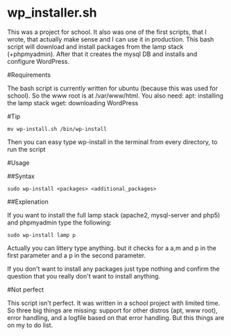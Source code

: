 # wp_installer.sh
This was a project for school. It also was one of the first scripts, that I wrote, that actually make sense and I can use it in production. This bash script will download and install packages from the lamp stack (+phpmyadmin). After that it creates the mysql DB and installs and configure  WordPress.

#Requirements

The bash script is currently written for ubuntu (because this was used for school). So the www root is at /var/www/html.
You also need:
  apt:  installing the lamp stack
  wget: downloading WordPress

#Tip

```
mv wp-install.sh /bin/wp-install
```

Then you can easy type wp-install in the terminal from every directory, to run the script


#Usage

##Syntax
```
sudo wp-install <packages> <additional_packages>
```
##Explenation

If you want to install the full lamp stack (apache2, mysql-server and php5) and phpmyadmin type the following:
```
sudo wp-install lamp p
```
Actually you can littery type anything. but it checks for a a,m and p in the first parameter and a p in the second parameter.

If you don't want to install any packages just type nothing and confirm the question that you really don't want to install anything.

#Not perfect

This script isn't perfect. It was written in a school project with limited time. So three big things are missing: support for other distros (apt, www root), error handling, and a logfile based on that error handling. But this things are on my to do list.
